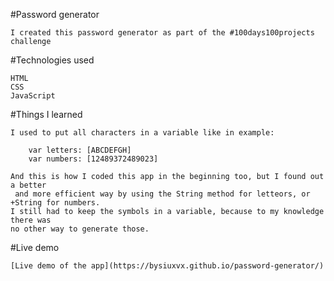 #Password generator

    I created this password generator as part of the #100days100projects challenge

#Technologies used

    HTML
    CSS
    JavaScript

#Things I learned

    I used to put all characters in a variable like in example:

        var letters: [ABCDEFGH]
        var numbers: [12489372489023]

    And this is how I coded this app in the beginning too, but I found out a better
     and more efficient way by using the String method for letteors, or +String for numbers.
    I still had to keep the symbols in a variable, because to my knowledge there was
    no other way to generate those.

#Live demo

    [Live demo of the app](https://bysiuxvx.github.io/password-generator/)
